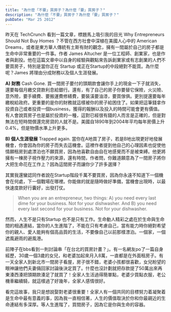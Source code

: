 ```yaml
---
title: "為什麼「不要」買房子？為什麼「要」買房子？"
description: "為什麼「不要」買房子？為什麼「要」買房子？"
pubDate: "Mar 25 2012"
---
```


昨天在 TechCrunch 看到一篇文章，標題馬上吸引我的目光 Why Entrepreneurs Should Not Buy Homes ？不管在西方社會中深植在美國人心中的 American Dreams，或者是東方華人傳統有土斯有財的觀念，擁有一間屬於自己的房子都是生命中非常重要的一件事。作者 James Altucher 是一位工程師、創業家，也是作者與創投。他在這篇文章中以自身的經驗與觀點來告訴創業家或有志創業的人們不要買房子，特別是當你正在 Startup 或正在Startup的中段絕對不能買。為什麼呢？James 將理由分成財務以及個人生涯發展。

**A) 財務** Cash Gone. 買一間房子要付的頭期款會讓你手上的現金一下子就消失，還要每個月繳交貸款利息給銀行。還有，有了自己的房子你要替它保險，火災險、意外險，要手續費、要搬運費修繕費，要裝潢要油漆，要買傢俱。更別提還要每年繳稅給政府。更重要的是你的財務就這樣被你的房子給困住了。如果把這筆錢拿作投資自己或者投資一個business，獲得的報酬以及投入的時間可能會更有價值。有人會說買房子也是屬於投資的一種，這對已經很有錢的人而言是正確的，但是對無法在短時間償還完房貸的人就不是。美國自1890年到2004年平均每年房價上升0.4%，但是物價水準上升更多。

**B) 個人生涯發展** Trapped again. 當你在A地買了房子，若是B地出現更好地發展機會，你會因為你的房子而失去這機會。這裡作者提到他自己的心理因素也促使他情願租房到處漂泊也不願買房，因為他喜歡自由自在地感覺而不是被束縛。他更將擁有一棟房子視作壓力的來源，還有時間，作者問，你難道願意為了一間房子將你大把生命花在工作上？因為這間房子而讓你少了許多選擇？

其實我還蠻認同作者說在Startup階段千萬不要買房，因為你永遠不知道下一個機會在何處，下一個戰場在哪裡。你能做的就是隨時做好準備，當機會出現時，以最快速度款好行囊好，出發打仗。

> When you are an entrepreneur, two things: A) you need every last dime for your business. Not for your dishwasher. And B) you need every last second for your business. Not for your dishwasher.

然而，人生不是只有Startup 也不是只有工作。生命動人精彩之處在於生命與生命間的相遇連結，當你的人生進階了，不能在只有考慮自己，當有能力時你絕對希望你的親人、愛人能夠有個高品質的生活，不要像自己以前那樣漂泊。一個家，一個遮風避雨的避風港。

前陣子在bbs看到一則討論串「在台北的買房計畫？」。有一名網友po了一篇自身經歷，30歲一個3歲的女兒，和老婆加起來月入8萬，一直都是在外面租房子。有一天全家人到新北市一間房子看屋，房子很不錯，老婆小孩都很喜歡，女兒盼望的眼神讓他們夫妻倆回家討論後決定買了。什麼也沒計劃就把存款提了50萬出來再東湊西湊把頭期款湊足了就買了！全家人生活過得簡單點，老婆少買點衣服，老公機車繼續騎，就這樣過了好幾年，全家人感情很好。

看完這故事，我只是想說娶對老婆很重要！全家人有一個共同的目標努力着凝聚着是生命中最有意義的事，因為我一直相信著，人生的價值取決於你和你最親近的生命連結有多深厚。等人生進階了，買間房子，因為它是你與生命的容器。
